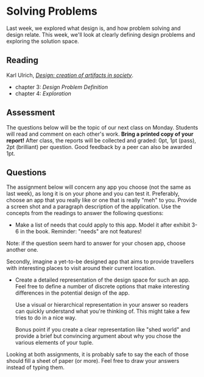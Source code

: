 # Solving Problems

Last week, we explored what design is, and how problem solving and design relate. This week, we'll look at clearly defining design problems and exploring the solution space.

## Reading

Karl Ulrich, [*Design: creation of artifacts in society*](http://opim.wharton.upenn.edu/~ulrich/designbook.html).

* chapter 3: *Design Problem Definition*
* chapter 4: *Exploration*

## Assessment

The questions below will be the topic of our next class on Monday. Students will read and comment on each other's work. <strong>Bring a printed copy of your report!</strong> After class, the reports will be collected and graded: 0pt, 1pt (pass), 2pt (brilliant) per question. Good feedback by a peer can also be awarded 1pt.

## Questions

The assignment below will concern any app you choose (not the same as last week), as long it is on your phone and you can test it. Preferably, choose an app that you really like or one that is really "meh" to you. Provide a screen shot and a paragraph description of the application. Use the concepts from the readings to answer the following questions:

- Make a list of needs that could apply to this app. Model it after exhibit 3-6 in the book. Reminder: "needs" are not features!

Note: if the question seem hard to answer for your chosen app, choose another one.

Secondly, imagine a yet-to-be designed app that aims to provide travellers with interesting places to visit around their current location.

- Create a detailed representation of the design space for such an app. Feel free to define a number of discrete options that make interesting differences in the potential design of the app.

	Use a visual or hierarchical representation in your answer so readers can quickly understand what you're thinking of. This might take a few tries to do in a nice way.
	
	Bonus point if you create a clear representation like "shed world" and provide a brief but convincing argument about why you chose the various elements of your tuple.

Looking at both assignments, it is probably safe to say the each of those should fill a sheet of paper (or more). Feel free to draw your answers instead of typing them.
